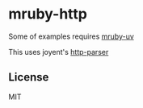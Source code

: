 mruby-http
==========

Some of examples requires [mruby-uv](https://github.com/mattn/mruby-uv)

This uses joyent's [http-parser](https://github.com/joyent/http-parser)

License
-------

MIT

